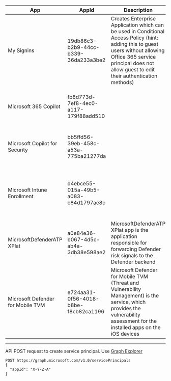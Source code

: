 
| App                               | AppId                                | Description                                                                                                                | Link                                                                                                                                                                       |
|-----------------------------------|--------------------------------------|----------------------------------------------------------------------------------------------------------------------------|----------------------------------------------------------------------------------------------------------------------------------------------------------------------------|
| My Signins                        | 19db86c3-b2b9-44cc-b339-36da233a3be2 | Creates Enterprise Application which can be used in Conditional Access Policy (hint: adding this to guest users without allowing Office 365 service principal does not allow guest to edit their authentication methods) |             |
| Microsoft 365 Copilot             | fb8d773d-7ef8-4ec0-a117-179f88add510 |                                                                                                                            | https://learn.microsoft.com/en-us/entra/identity/conditional-access/policy-all-users-copilot-ai-security#create-targetable-service-principals-using-powershell             |
| Microsoft Copilot for Security    | bb5ffd56-39eb-458c-a53a-775ba21277da |                                                                                                                            | https://learn.microsoft.com/en-us/entra/identity/conditional-access/policy-all-users-copilot-ai-security#create-targetable-service-principals-using-powershell             |
| Microsoft Intune Enrollment       | d4ebce55-015a-49b5-a083-c84d1797ae8c |                                                                                                                            | https://learn.microsoft.com/en-us/intune/intune-service/enrollment/multi-factor-authentication#configure-intune-to-require-multifactor-authentication-at-device-enrollment |
| MicrosoftDefenderATP XPlat        | a0e84e36-b067-4d5c-ab4a-3db38e598ae2 | MicrosoftDefenderATP XPlat app is the application responsible for forwarding Defender risk signals to the Defender backend | https://learn.microsoft.com/en-us/defender-endpoint/mobile-resources-defender-endpoint#microsoft-defender-mobile-app-exclusion-from-conditional-access-ca-policies         |
| Microsoft Defender for Mobile TVM | e724aa31-0f56-4018-b8be-f8cb82ca1196 | Microsoft Defender for Mobile TVM (Threat and Vulnerability Management) is the service, which provides the vulnerability assessment for the installed apps on the iOS devices | https://learn.microsoft.com/en-us/defender-endpoint/mobile-resources-defender-endpoint#microsoft-defender-mobile-app-exclusion-from-conditional-access-ca-policies |

---

API POST request to create service principal. Use [Graph Explorer](https://developer.microsoft.com/en-us/graph/graph-explorer)

```
POST https://graph.microsoft.com/v1.0/servicePrincipals
{
  "appId": "X-Y-Z-A"
}
```
